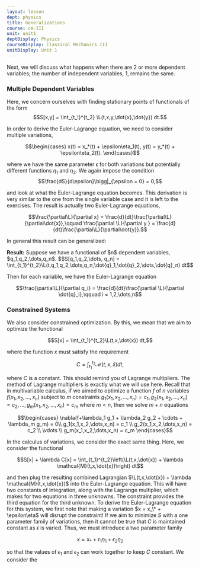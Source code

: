 ```yaml
---
layout: lesson
dept: physics
title: Generalizations
course: cm-III
unit: unit1
deptDisplay: Physics
courseDisplay: Classical Mechanics III
unitDisplay: Unit 1
---
```


Next, we will discuss what happens when there are 2 or more dependent variables; the number of independent variables, 1, remains the same.

### Multiple Dependent Variables
Here, we concern ourselves with finding stationary points of functionals of the form
$$S[x,y] = \int_{t_!}^{t_2} \L(t,x,y,\dot{x},\dot{y}) dt.$$

In order to derive the Euler-Lagrange equation, we need to consider multiple variations, 

$$\begin{cases}
x(t) = x_*(t) + \epsilon\eta_1(t),
y(t) = y_*(t) + \epsilon\eta_2(t).
\end{cases}$$

where we have the same parameter $\epsilon$ for both variations but potentially different functions $\eta_1$ and $\eta_2$. We again impose the condition
$$\frac{dS}{d\epsilon}\bigg|_{\epsilon = 0} = 0,$$

and look at what the Euler-Lagrange equation becomes. This derivation is very similar to the one from the single variable case and it is left to the exercises. The result is actually two Euler-Lagrange equations, 

$$\frac{\partial\L}{\partial x} = \frac{d}{dt}\frac{\partial\L}{\partial\dot{x}},\qquad \frac{\partial \L}{\partial y } = \frac{d}{dt}\frac{\partial\L}{\partial\dot{y}}.$$

In general this result can be generalized:

<div class="result">
<b>Result:</b> Suppose we have a functional of $n$ dependent variables, $q_1,q_2,\dots,q_n$. 
$$S[q_1,q_2,\dots, q_n] = \int_{t_1}^{t_2}\L(t,q_1,q_2,\dots,q_n,\dot{q}_1,\dot{q}_2,\dots,\dot{q}_n) dt$$

Then for each variable, we have the Euler-Lagrange equation

$$\frac{\partial\L}{\partial q_i} = \frac{d}{dt}\frac{\partial \L}{\partial \dot{q}_i},\qquad i = 1,2,\dots,n$$
</div>

### Constrained Systems
We also consider constrained optimization. By this, we mean that we aim to optimize the functional

$$S[x] = \int_{t_1}^{t_2}\L(t,x,\dot{x}) dt,$$

where the function $x$ must satisfy the requirement 

$$C = \int_{t_1}^{t_2}\mathcal{M}(t,x,\dot{x}) dt,$$

where $C$ is a constant. This should remind you of Lagrange multipliers. The method of Lagrange multipliers is exactly what we will use here. Recall that in multivariable calculus, if we aimed to optimize a function $f$ of $n$ variables $f(x_1,x_2,\dots,x_n)$ subject to $m$ constraints $g_1(x_1,x_2,\dots,x_n) = c_1, g_2(x_1,x_2,\dots,x_n)= c_2,\dots,g_m(x_1,x_2,\dots,x_n)=c_m$ where $m < n$, then we solve $m+n$ equations 

$$\begin{cases}
\nabla(f+\lambda_1 g_1 + \lambda_2 g_2 + \cdots + \lambda_m g_m) = 0\\
g_1(x_1,x_2,\dots,x_n) = c_1 \\
g_2(x_1,x_2,\dots,x_n) = c_2 \\
\vdots \\
g_m(x_1,x_2,\dots,x_n) = c_m 
\end{cases}$$

In the calculus of variations, we consider the exact same thing. Here, we consider the functional

$$S[x] + \lambda C[x] = \int_{t_1}^{t_2}\left(\L(t,x,\dot{x}) + \lambda \mathcal{M}(t,x,\dot{x})\right) dt$$

and then plug the resulting combined Lagrangian $\L(t,x,\dot{x}) + \lambda \mathcal{M}(t,x,\dot{x})$ into the Euler-Lagrange equation. This will have two constants of integration, along with the Lagrange multiplier, which makes for two equations in three unknowns. The constraint provides the third equation for the third unknown. To derive the Euler-Lagrange equation for this system, we first note that making a variation $x = x_\* + \epsilon\eta$ will disrupt the constraint! If we aim to minimize $S$ with a one parameter family of variations, then it cannot be true that $C$ is maintained constant as $\epsilon$ is varied. Thus, we must introduce a two parameter family 

$$x = x_* + \epsilon_1 \eta_1 + \epsilon_2 \eta_2$$

so that the values of $\epsilon_1$ and $\epsilon_2$ can work together to keep $C$ constant. We consider the 

